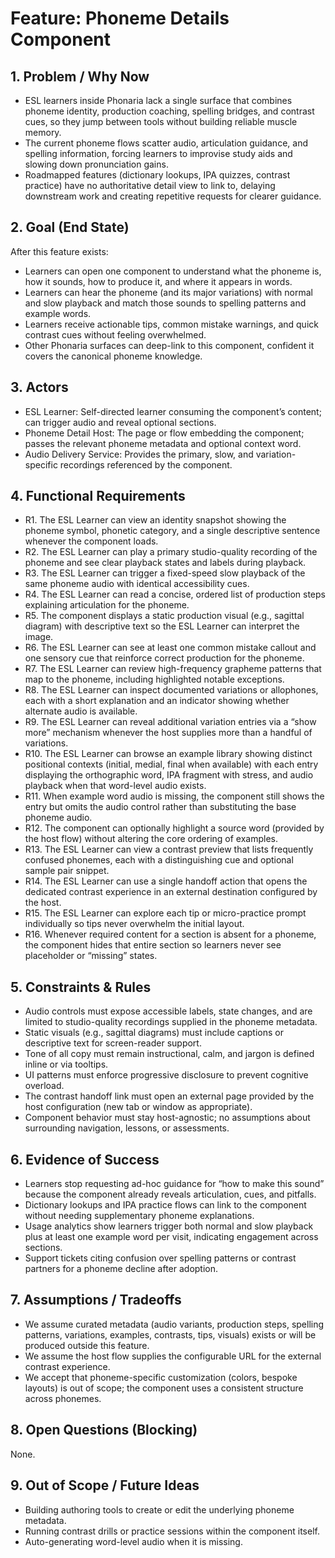# Feature: Phoneme Details Component

## 1. Problem / Why Now
- ESL learners inside Phonaria lack a single surface that combines phoneme identity, production coaching, spelling bridges, and contrast cues, so they jump between tools without building reliable muscle memory.
- The current phoneme flows scatter audio, articulation guidance, and spelling information, forcing learners to improvise study aids and slowing down pronunciation gains.
- Roadmapped features (dictionary lookups, IPA quizzes, contrast practice) have no authoritative detail view to link to, delaying downstream work and creating repetitive requests for clearer guidance.

## 2. Goal (End State)
After this feature exists:
- Learners can open one component to understand what the phoneme is, how it sounds, how to produce it, and where it appears in words.
- Learners can hear the phoneme (and its major variations) with normal and slow playback and match those sounds to spelling patterns and example words.
- Learners receive actionable tips, common mistake warnings, and quick contrast cues without feeling overwhelmed.
- Other Phonaria surfaces can deep-link to this component, confident it covers the canonical phoneme knowledge.

## 3. Actors
- ESL Learner: Self-directed learner consuming the component’s content; can trigger audio and reveal optional sections.
- Phoneme Detail Host: The page or flow embedding the component; passes the relevant phoneme metadata and optional context word.
- Audio Delivery Service: Provides the primary, slow, and variation-specific recordings referenced by the component.

## 4. Functional Requirements
- R1. The ESL Learner can view an identity snapshot showing the phoneme symbol, phonetic category, and a single descriptive sentence whenever the component loads.
- R2. The ESL Learner can play a primary studio-quality recording of the phoneme and see clear playback states and labels during playback.
- R3. The ESL Learner can trigger a fixed-speed slow playback of the same phoneme audio with identical accessibility cues.
- R4. The ESL Learner can read a concise, ordered list of production steps explaining articulation for the phoneme.
- R5. The component displays a static production visual (e.g., sagittal diagram) with descriptive text so the ESL Learner can interpret the image.
- R6. The ESL Learner can see at least one common mistake callout and one sensory cue that reinforce correct production for the phoneme.
- R7. The ESL Learner can review high-frequency grapheme patterns that map to the phoneme, including highlighted notable exceptions.
- R8. The ESL Learner can inspect documented variations or allophones, each with a short explanation and an indicator showing whether alternate audio is available.
- R9. The ESL Learner can reveal additional variation entries via a “show more” mechanism whenever the host supplies more than a handful of variations.
- R10. The ESL Learner can browse an example library showing distinct positional contexts (initial, medial, final when available) with each entry displaying the orthographic word, IPA fragment with stress, and audio playback when that word-level audio exists.
- R11. When example word audio is missing, the component still shows the entry but omits the audio control rather than substituting the base phoneme audio.
- R12. The component can optionally highlight a source word (provided by the host flow) without altering the core ordering of examples.
- R13. The ESL Learner can view a contrast preview that lists frequently confused phonemes, each with a distinguishing cue and optional sample pair snippet.
- R14. The ESL Learner can use a single handoff action that opens the dedicated contrast experience in an external destination configured by the host.
- R15. The ESL Learner can explore each tip or micro-practice prompt individually so tips never overwhelm the initial layout.
- R16. Whenever required content for a section is absent for a phoneme, the component hides that entire section so learners never see placeholder or “missing” states.

## 5. Constraints & Rules
- Audio controls must expose accessible labels, state changes, and are limited to studio-quality recordings supplied in the phoneme metadata.
- Static visuals (e.g., sagittal diagrams) must include captions or descriptive text for screen-reader support.
- Tone of all copy must remain instructional, calm, and jargon is defined inline or via tooltips.
- UI patterns must enforce progressive disclosure to prevent cognitive overload.
- The contrast handoff link must open an external page provided by the host configuration (new tab or window as appropriate).
- Component behavior must stay host-agnostic; no assumptions about surrounding navigation, lessons, or assessments.

## 6. Evidence of Success
- Learners stop requesting ad-hoc guidance for “how to make this sound” because the component already reveals articulation, cues, and pitfalls.
- Dictionary lookups and IPA practice flows can link to the component without needing supplementary phoneme explanations.
- Usage analytics show learners trigger both normal and slow playback plus at least one example word per visit, indicating engagement across sections.
- Support tickets citing confusion over spelling patterns or contrast partners for a phoneme decline after adoption.

## 7. Assumptions / Tradeoffs
- We assume curated metadata (audio variants, production steps, spelling patterns, variations, examples, contrasts, tips, visuals) exists or will be produced outside this feature.
- We assume the host flow supplies the configurable URL for the external contrast experience.
- We accept that phoneme-specific customization (colors, bespoke layouts) is out of scope; the component uses a consistent structure across phonemes.

## 8. Open Questions (Blocking)
None.

## 9. Out of Scope / Future Ideas
- Building authoring tools to create or edit the underlying phoneme metadata.
- Running contrast drills or practice sessions within the component itself.
- Auto-generating word-level audio when it is missing.
